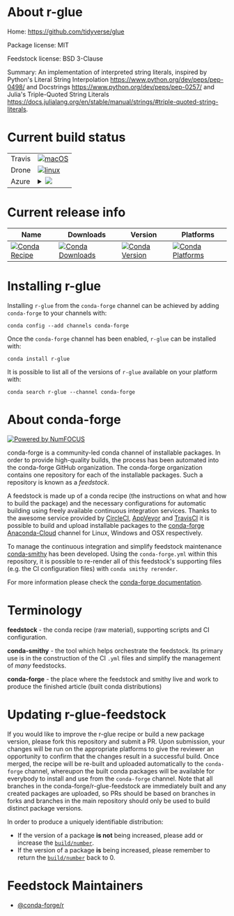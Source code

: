 About r-glue
============

Home: https://github.com/tidyverse/glue

Package license: MIT

Feedstock license: BSD 3-Clause

Summary: An implementation of interpreted string literals, inspired by Python's Literal String Interpolation <https://www.python.org/dev/peps/pep-0498/> and Docstrings <https://www.python.org/dev/peps/pep-0257/> and Julia's Triple-Quoted String Literals <https://docs.julialang.org/en/stable/manual/strings/#triple-quoted-string-literals>.



Current build status
====================


<table><tr>
    <td>Travis</td>
    <td>
      <a href="https://travis-ci.com/conda-forge/r-glue-feedstock">
        <img alt="macOS" src="https://img.shields.io/travis/com/conda-forge/r-glue-feedstock/master.svg?label=macOS">
      </a>
    </td>
  </tr><tr>
    <td>Drone</td>
    <td>
      <a href="https://cloud.drone.io/conda-forge/r-glue-feedstock">
        <img alt="linux" src="https://img.shields.io/drone/build/conda-forge/master.svg?label=Linux">
      </a>
    </td>
  </tr>
    
  <tr>
    <td>Azure</td>
    <td>
      <details>
        <summary>
          <a href="https://dev.azure.com/conda-forge/feedstock-builds/_build/latest?definitionId=1203&branchName=master">
            <img src="https://dev.azure.com/conda-forge/feedstock-builds/_apis/build/status/r-glue-feedstock?branchName=master">
          </a>
        </summary>
        <table>
          <thead><tr><th>Variant</th><th>Status</th></tr></thead>
          <tbody><tr>
              <td>linux_aarch64_r_base3.5.1target_platformlinux-aarch64</td>
              <td>
                <a href="https://dev.azure.com/conda-forge/feedstock-builds/_build/latest?definitionId=1203&branchName=master">
                  <img src="https://dev.azure.com/conda-forge/feedstock-builds/_apis/build/status/r-glue-feedstock?branchName=master&jobName=linux&configuration=linux_aarch64_r_base3.5.1target_platformlinux-aarch64" alt="variant">
                </a>
              </td>
            </tr><tr>
              <td>linux_aarch64_r_base3.6target_platformlinux-aarch64</td>
              <td>
                <a href="https://dev.azure.com/conda-forge/feedstock-builds/_build/latest?definitionId=1203&branchName=master">
                  <img src="https://dev.azure.com/conda-forge/feedstock-builds/_apis/build/status/r-glue-feedstock?branchName=master&jobName=linux&configuration=linux_aarch64_r_base3.6target_platformlinux-aarch64" alt="variant">
                </a>
              </td>
            </tr><tr>
              <td>linux_ppc64le_r_base3.5.1target_platformlinux-ppc64le</td>
              <td>
                <a href="https://dev.azure.com/conda-forge/feedstock-builds/_build/latest?definitionId=1203&branchName=master">
                  <img src="https://dev.azure.com/conda-forge/feedstock-builds/_apis/build/status/r-glue-feedstock?branchName=master&jobName=linux&configuration=linux_ppc64le_r_base3.5.1target_platformlinux-ppc64le" alt="variant">
                </a>
              </td>
            </tr><tr>
              <td>linux_ppc64le_r_base3.6target_platformlinux-ppc64le</td>
              <td>
                <a href="https://dev.azure.com/conda-forge/feedstock-builds/_build/latest?definitionId=1203&branchName=master">
                  <img src="https://dev.azure.com/conda-forge/feedstock-builds/_apis/build/status/r-glue-feedstock?branchName=master&jobName=linux&configuration=linux_ppc64le_r_base3.6target_platformlinux-ppc64le" alt="variant">
                </a>
              </td>
            </tr><tr>
              <td>linux_r_base3.5.1target_platformlinux-64</td>
              <td>
                <a href="https://dev.azure.com/conda-forge/feedstock-builds/_build/latest?definitionId=1203&branchName=master">
                  <img src="https://dev.azure.com/conda-forge/feedstock-builds/_apis/build/status/r-glue-feedstock?branchName=master&jobName=linux&configuration=linux_r_base3.5.1target_platformlinux-64" alt="variant">
                </a>
              </td>
            </tr><tr>
              <td>linux_r_base3.6target_platformlinux-64</td>
              <td>
                <a href="https://dev.azure.com/conda-forge/feedstock-builds/_build/latest?definitionId=1203&branchName=master">
                  <img src="https://dev.azure.com/conda-forge/feedstock-builds/_apis/build/status/r-glue-feedstock?branchName=master&jobName=linux&configuration=linux_r_base3.6target_platformlinux-64" alt="variant">
                </a>
              </td>
            </tr><tr>
              <td>osx_r_base3.5.1target_platformosx-64</td>
              <td>
                <a href="https://dev.azure.com/conda-forge/feedstock-builds/_build/latest?definitionId=1203&branchName=master">
                  <img src="https://dev.azure.com/conda-forge/feedstock-builds/_apis/build/status/r-glue-feedstock?branchName=master&jobName=osx&configuration=osx_r_base3.5.1target_platformosx-64" alt="variant">
                </a>
              </td>
            </tr><tr>
              <td>osx_r_base3.6target_platformosx-64</td>
              <td>
                <a href="https://dev.azure.com/conda-forge/feedstock-builds/_build/latest?definitionId=1203&branchName=master">
                  <img src="https://dev.azure.com/conda-forge/feedstock-builds/_apis/build/status/r-glue-feedstock?branchName=master&jobName=osx&configuration=osx_r_base3.6target_platformosx-64" alt="variant">
                </a>
              </td>
            </tr><tr>
              <td>win_r_base3.5.1target_platformwin-64</td>
              <td>
                <a href="https://dev.azure.com/conda-forge/feedstock-builds/_build/latest?definitionId=1203&branchName=master">
                  <img src="https://dev.azure.com/conda-forge/feedstock-builds/_apis/build/status/r-glue-feedstock?branchName=master&jobName=win&configuration=win_r_base3.5.1target_platformwin-64" alt="variant">
                </a>
              </td>
            </tr><tr>
              <td>win_r_base3.6target_platformwin-64</td>
              <td>
                <a href="https://dev.azure.com/conda-forge/feedstock-builds/_build/latest?definitionId=1203&branchName=master">
                  <img src="https://dev.azure.com/conda-forge/feedstock-builds/_apis/build/status/r-glue-feedstock?branchName=master&jobName=win&configuration=win_r_base3.6target_platformwin-64" alt="variant">
                </a>
              </td>
            </tr>
          </tbody>
        </table>
      </details>
    </td>
  </tr>
</table>

Current release info
====================

| Name | Downloads | Version | Platforms |
| --- | --- | --- | --- |
| [![Conda Recipe](https://img.shields.io/badge/recipe-r--glue-green.svg)](https://anaconda.org/conda-forge/r-glue) | [![Conda Downloads](https://img.shields.io/conda/dn/conda-forge/r-glue.svg)](https://anaconda.org/conda-forge/r-glue) | [![Conda Version](https://img.shields.io/conda/vn/conda-forge/r-glue.svg)](https://anaconda.org/conda-forge/r-glue) | [![Conda Platforms](https://img.shields.io/conda/pn/conda-forge/r-glue.svg)](https://anaconda.org/conda-forge/r-glue) |

Installing r-glue
=================

Installing `r-glue` from the `conda-forge` channel can be achieved by adding `conda-forge` to your channels with:

```
conda config --add channels conda-forge
```

Once the `conda-forge` channel has been enabled, `r-glue` can be installed with:

```
conda install r-glue
```

It is possible to list all of the versions of `r-glue` available on your platform with:

```
conda search r-glue --channel conda-forge
```


About conda-forge
=================

[![Powered by NumFOCUS](https://img.shields.io/badge/powered%20by-NumFOCUS-orange.svg?style=flat&colorA=E1523D&colorB=007D8A)](http://numfocus.org)

conda-forge is a community-led conda channel of installable packages.
In order to provide high-quality builds, the process has been automated into the
conda-forge GitHub organization. The conda-forge organization contains one repository
for each of the installable packages. Such a repository is known as a *feedstock*.

A feedstock is made up of a conda recipe (the instructions on what and how to build
the package) and the necessary configurations for automatic building using freely
available continuous integration services. Thanks to the awesome service provided by
[CircleCI](https://circleci.com/), [AppVeyor](https://www.appveyor.com/)
and [TravisCI](https://travis-ci.com/) it is possible to build and upload installable
packages to the [conda-forge](https://anaconda.org/conda-forge)
[Anaconda-Cloud](https://anaconda.org/) channel for Linux, Windows and OSX respectively.

To manage the continuous integration and simplify feedstock maintenance
[conda-smithy](https://github.com/conda-forge/conda-smithy) has been developed.
Using the ``conda-forge.yml`` within this repository, it is possible to re-render all of
this feedstock's supporting files (e.g. the CI configuration files) with ``conda smithy rerender``.

For more information please check the [conda-forge documentation](https://conda-forge.org/docs/).

Terminology
===========

**feedstock** - the conda recipe (raw material), supporting scripts and CI configuration.

**conda-smithy** - the tool which helps orchestrate the feedstock.
                   Its primary use is in the construction of the CI ``.yml`` files
                   and simplify the management of *many* feedstocks.

**conda-forge** - the place where the feedstock and smithy live and work to
                  produce the finished article (built conda distributions)


Updating r-glue-feedstock
=========================

If you would like to improve the r-glue recipe or build a new
package version, please fork this repository and submit a PR. Upon submission,
your changes will be run on the appropriate platforms to give the reviewer an
opportunity to confirm that the changes result in a successful build. Once
merged, the recipe will be re-built and uploaded automatically to the
`conda-forge` channel, whereupon the built conda packages will be available for
everybody to install and use from the `conda-forge` channel.
Note that all branches in the conda-forge/r-glue-feedstock are
immediately built and any created packages are uploaded, so PRs should be based
on branches in forks and branches in the main repository should only be used to
build distinct package versions.

In order to produce a uniquely identifiable distribution:
 * If the version of a package **is not** being increased, please add or increase
   the [``build/number``](https://conda.io/docs/user-guide/tasks/build-packages/define-metadata.html#build-number-and-string).
 * If the version of a package **is** being increased, please remember to return
   the [``build/number``](https://conda.io/docs/user-guide/tasks/build-packages/define-metadata.html#build-number-and-string)
   back to 0.

Feedstock Maintainers
=====================

* [@conda-forge/r](https://github.com/conda-forge/r/)

